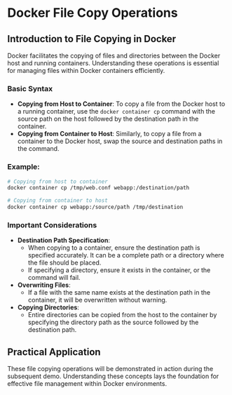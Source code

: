 # Docker File Copy Operations

## Introduction to File Copying in Docker

Docker facilitates the copying of files and directories between the Docker host and running containers. Understanding these operations is essential for managing files within Docker containers efficiently.

### Basic Syntax

- **Copying from Host to Container**: To copy a file from the Docker host to a running container, use the `docker container cp` command with the source path on the host followed by the destination path in the container.
- **Copying from Container to Host**: Similarly, to copy a file from a container to the Docker host, swap the source and destination paths in the command.

### Example:

```bash
# Copying from host to container
docker container cp /tmp/web.conf webapp:/destination/path

# Copying from container to host
docker container cp webapp:/source/path /tmp/destination
```

### Important Considerations

- **Destination Path Specification**:
  - When copying to a container, ensure the destination path is specified accurately. It can be a complete path or a directory where the file should be placed.
  - If specifying a directory, ensure it exists in the container, or the command will fail.
- **Overwriting Files**:
  - If a file with the same name exists at the destination path in the container, it will be overwritten without warning.
- **Copying Directories**:
  - Entire directories can be copied from the host to the container by specifying the directory path as the source followed by the destination path.

## Practical Application

These file copying operations will be demonstrated in action during the subsequent demo. Understanding these concepts lays the foundation for effective file management within Docker environments.
